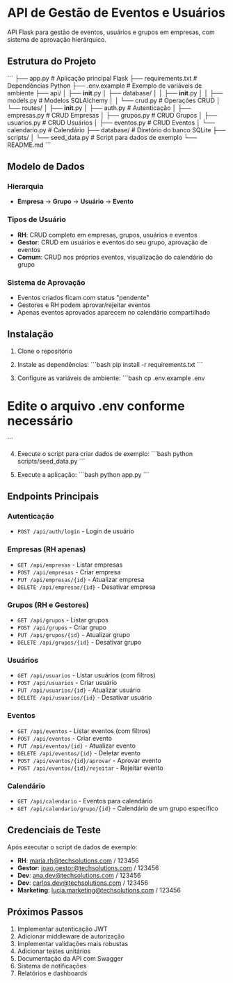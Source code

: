# API de Gestão de Eventos e Usuários

API Flask para gestão de eventos, usuários e grupos em empresas, com sistema de aprovação hierárquico.

## Estrutura do Projeto

\`\`\`
├── app.py                 # Aplicação principal Flask
├── requirements.txt       # Dependências Python
├── .env.example          # Exemplo de variáveis de ambiente
├── api/
│   ├── __init__.py
│   ├── database/
│   │   ├── __init__.py
│   │   ├── models.py     # Modelos SQLAlchemy
│   │   └── crud.py       # Operações CRUD
│   └── routes/
│       ├── __init__.py
│       ├── auth.py       # Autenticação
│       ├── empresas.py   # CRUD Empresas
│       ├── grupos.py     # CRUD Grupos
│       ├── usuarios.py   # CRUD Usuários
│       ├── eventos.py    # CRUD Eventos
│       └── calendario.py # Calendário
├── database/             # Diretório do banco SQLite
├── scripts/
│   └── seed_data.py     # Script para dados de exemplo
└── README.md
\`\`\`

## Modelo de Dados

### Hierarquia
- **Empresa** → **Grupo** → **Usuário** → **Evento**

### Tipos de Usuário
- **RH**: CRUD completo em empresas, grupos, usuários e eventos
- **Gestor**: CRUD em usuários e eventos do seu grupo, aprovação de eventos
- **Comum**: CRUD nos próprios eventos, visualização do calendário do grupo

### Sistema de Aprovação
- Eventos criados ficam com status "pendente"
- Gestores e RH podem aprovar/rejeitar eventos
- Apenas eventos aprovados aparecem no calendário compartilhado

## Instalação

1. Clone o repositório
2. Instale as dependências:
\`\`\`bash
pip install -r requirements.txt
\`\`\`

3. Configure as variáveis de ambiente:
\`\`\`bash
cp .env.example .env
# Edite o arquivo .env conforme necessário
\`\`\`

4. Execute o script para criar dados de exemplo:
\`\`\`bash
python scripts/seed_data.py
\`\`\`

5. Execute a aplicação:
\`\`\`bash
python app.py
\`\`\`

## Endpoints Principais

### Autenticação
- `POST /api/auth/login` - Login de usuário

### Empresas (RH apenas)
- `GET /api/empresas` - Listar empresas
- `POST /api/empresas` - Criar empresa
- `PUT /api/empresas/{id}` - Atualizar empresa
- `DELETE /api/empresas/{id}` - Desativar empresa

### Grupos (RH e Gestores)
- `GET /api/grupos` - Listar grupos
- `POST /api/grupos` - Criar grupo
- `PUT /api/grupos/{id}` - Atualizar grupo
- `DELETE /api/grupos/{id}` - Desativar grupo

### Usuários
- `GET /api/usuarios` - Listar usuários (com filtros)
- `POST /api/usuarios` - Criar usuário
- `PUT /api/usuarios/{id}` - Atualizar usuário
- `DELETE /api/usuarios/{id}` - Desativar usuário

### Eventos
- `GET /api/eventos` - Listar eventos (com filtros)
- `POST /api/eventos` - Criar evento
- `PUT /api/eventos/{id}` - Atualizar evento
- `DELETE /api/eventos/{id}` - Deletar evento
- `POST /api/eventos/{id}/aprovar` - Aprovar evento
- `POST /api/eventos/{id}/rejeitar` - Rejeitar evento

### Calendário
- `GET /api/calendario` - Eventos para calendário
- `GET /api/calendario/grupo/{id}` - Calendário de um grupo específico

## Credenciais de Teste

Após executar o script de dados de exemplo:

- **RH**: maria.rh@techsolutions.com / 123456
- **Gestor**: joao.gestor@techsolutions.com / 123456
- **Dev**: ana.dev@techsolutions.com / 123456
- **Dev**: carlos.dev@techsolutions.com / 123456
- **Marketing**: lucia.marketing@techsolutions.com / 123456

## Próximos Passos

1. Implementar autenticação JWT
2. Adicionar middleware de autorização
3. Implementar validações mais robustas
4. Adicionar testes unitários
5. Documentação da API com Swagger
6. Sistema de notificações
7. Relatórios e dashboards
